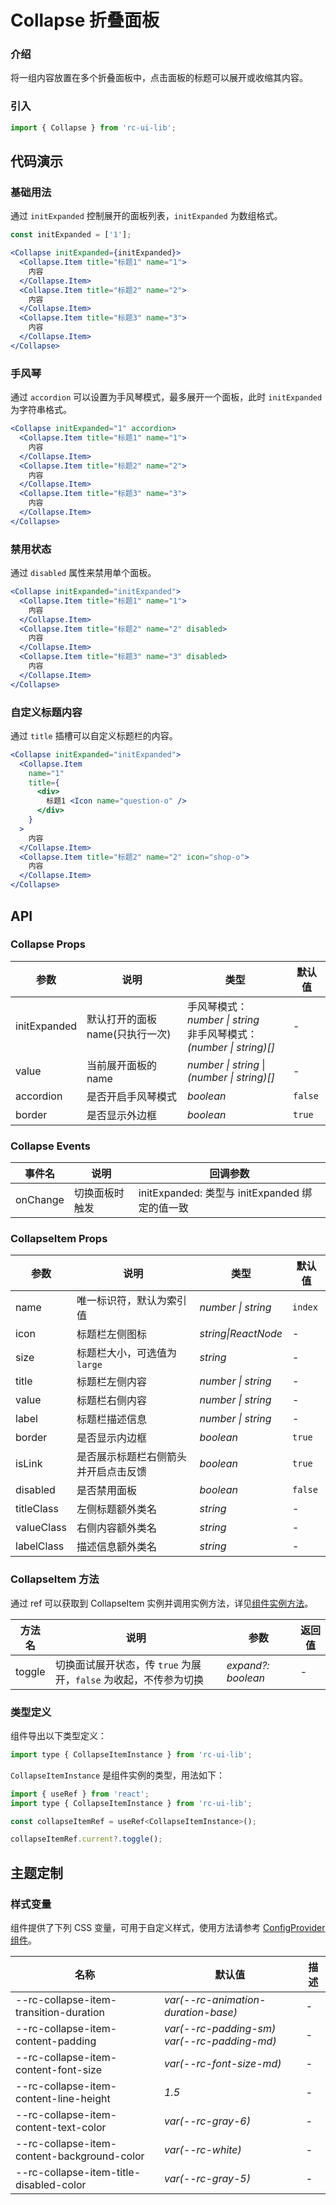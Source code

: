 # Collapse 折叠面板

### 介绍

将一组内容放置在多个折叠面板中，点击面板的标题可以展开或收缩其内容。

### 引入

```js
import { Collapse } from 'rc-ui-lib';
```

## 代码演示

### 基础用法

通过 `initExpanded` 控制展开的面板列表，`initExpanded` 为数组格式。

```js
const initExpanded = ['1'];
```

```jsx
<Collapse initExpanded={initExpanded}>
  <Collapse.Item title="标题1" name="1">
    内容
  </Collapse.Item>
  <Collapse.Item title="标题2" name="2">
    内容
  </Collapse.Item>
  <Collapse.Item title="标题3" name="3">
    内容
  </Collapse.Item>
</Collapse>
```

### 手风琴

通过 `accordion` 可以设置为手风琴模式，最多展开一个面板，此时 `initExpanded` 为字符串格式。

```jsx
<Collapse initExpanded="1" accordion>
  <Collapse.Item title="标题1" name="1">
    内容
  </Collapse.Item>
  <Collapse.Item title="标题2" name="2">
    内容
  </Collapse.Item>
  <Collapse.Item title="标题3" name="3">
    内容
  </Collapse.Item>
</Collapse>
```

### 禁用状态

通过 `disabled` 属性来禁用单个面板。

```jsx
<Collapse initExpanded="initExpanded">
  <Collapse.Item title="标题1" name="1">
    内容
  </Collapse.Item>
  <Collapse.Item title="标题2" name="2" disabled>
    内容
  </Collapse.Item>
  <Collapse.Item title="标题3" name="3" disabled>
    内容
  </Collapse.Item>
</Collapse>
```

### 自定义标题内容

通过 `title` 插槽可以自定义标题栏的内容。

```jsx
<Collapse initExpanded="initExpanded">
  <Collapse.Item
    name="1"
    title={
      <div>
        标题1 <Icon name="question-o" />
      </div>
    }
  >
    内容
  </Collapse.Item>
  <Collapse.Item title="标题2" name="2" icon="shop-o">
    内容
  </Collapse.Item>
</Collapse>
```

## API

### Collapse Props

| 参数 | 说明 | 类型 | 默认值 |
| --- | --- | --- | --- |
| initExpanded | 默认打开的面板 name(只执行一次) | 手风琴模式：_number \| string_<br>非手风琴模式：_(number \| string)[]_ | - |
| value | 当前展开面板的 name | _number \| string_ \| _(number \| string)[]_ | - |
| accordion | 是否开启手风琴模式 | _boolean_ | `false` |
| border | 是否显示外边框 | _boolean_ | `true` |

### Collapse Events

| 事件名   | 说明           | 回调参数                                       |
| -------- | -------------- | ---------------------------------------------- |
| onChange | 切换面板时触发 | initExpanded: 类型与 initExpanded 绑定的值一致 |

### CollapseItem Props

| 参数       | 说明                                 | 类型                | 默认值  |
| ---------- | ------------------------------------ | ------------------- | ------- |
| name       | 唯一标识符，默认为索引值             | _number \| string_  | `index` |
| icon       | 标题栏左侧图标                       | _string\|ReactNode_ | -       |
| size       | 标题栏大小，可选值为 `large`         | _string_            | -       |
| title      | 标题栏左侧内容                       | _number \| string_  | -       |
| value      | 标题栏右侧内容                       | _number \| string_  | -       |
| label      | 标题栏描述信息                       | _number \| string_  | -       |
| border     | 是否显示内边框                       | _boolean_           | `true`  |
| isLink     | 是否展示标题栏右侧箭头并开启点击反馈 | _boolean_           | `true`  |
| disabled   | 是否禁用面板                         | _boolean_           | `false` |
| titleClass | 左侧标题额外类名                     | _string_            | -       |
| valueClass | 右侧内容额外类名                     | _string_            | -       |
| labelClass | 描述信息额外类名                     | _string_            | -       |

### CollapseItem 方法

通过 ref 可以获取到 CollapseItem 实例并调用实例方法，详见[组件实例方法](#/zh-CN/advanced-usage#zu-jian-shi-li-fang-fa)。

| 方法名 | 说明 | 参数 | 返回值 |
| --- | --- | --- | --- |
| toggle | 切换面试展开状态，传 `true` 为展开，`false` 为收起，不传参为切换 | _expand?: boolean_ | - |

### 类型定义

组件导出以下类型定义：

```js
import type { CollapseItemInstance } from 'rc-ui-lib';
```

`CollapseItemInstance` 是组件实例的类型，用法如下：

```js
import { useRef } from 'react';
import type { CollapseItemInstance } from 'rc-ui-lib';

const collapseItemRef = useRef<CollapseItemInstance>();

collapseItemRef.current?.toggle();
```

## 主题定制

### 样式变量

组件提供了下列 CSS 变量，可用于自定义样式，使用方法请参考 [ConfigProvider 组件](#/zh-CN/config-provider)。

| 名称                                        | 默认值                                      | 描述 |
| ------------------------------------------- | ------------------------------------------- | ---- |
| --rc-collapse-item-transition-duration      | _var(--rc-animation-duration-base)_         | -    |
| --rc-collapse-item-content-padding          | _var(--rc-padding-sm) var(--rc-padding-md)_ | -    |
| --rc-collapse-item-content-font-size        | _var(--rc-font-size-md)_                    | -    |
| --rc-collapse-item-content-line-height      | _1.5_                                       | -    |
| --rc-collapse-item-content-text-color       | _var(--rc-gray-6)_                          | -    |
| --rc-collapse-item-content-background-color | _var(--rc-white)_                           | -    |
| --rc-collapse-item-title-disabled-color     | _var(--rc-gray-5)_                          | -    |
